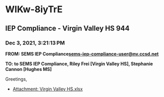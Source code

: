# WlKw-8iyTrE
## IEP Compliance - Virgin Valley HS 944
### Dec 3, 2021, 3:21:13 PM
**FROM: SEMS IEP Compliance<sems-iep-compliance-user@nv.ccsd.net>**

**TO: to SEMS IEP Compliance, Riley Frei [Virgin Valley HS], Stephanie Cannon [Hughes MS]**


Greetings,  





* [Attachment: Virgin Valley HS.xlsx](WlKw-8iyTrE-attachment-1.xlsx)
